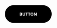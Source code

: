 <button class="btn-71">Button</button>
<style>
.btn-71,
.btn-71 *,
.btn-71 :after,
.btn-71 :before,
.btn-71:after,
.btn-71:before {
  border: 0 solid;
  box-sizing: border-box;
}
.btn-71 {
  -webkit-tap-highlight-color: 
transparent;
  -webkit-appearance: button;
  background-color: 
#000;
  background-image: none;
  color: 
#fff;
  cursor: pointer;
  font-family: ui-sans-serif, system-ui, -apple-system, BlinkMacSystemFont,
    Segoe UI, Roboto, Helvetica Neue, Arial, Noto Sans, sans-serif,
    Apple Color Emoji, Segoe UI Emoji, Segoe UI Symbol, Noto Color Emoji;
  font-size: 100%;
  line-height: 1.5;
  margin: 0;
  -webkit-mask-image: -webkit-radial-gradient(#000, #fff);
  padding: 0;
}
.btn-71:disabled {
  cursor: default;
}
.btn-71:-moz-focusring {
  outline: auto;
}
.btn-71 svg {
  display: block;
  vertical-align: middle;
}
.btn-71 [hidden] {
  display: none;
}
.btn-71 {
  border: 1px solid;
  border-radius: 999px;
  box-sizing: border-box;
  display: block;
  font-weight: 900;
  overflow: hidden;
  padding: 1.2rem 3rem;
  position: relative;
  text-transform: uppercase;
}
.btn-71:before {
  --opacity: 0.2;
  aspect-ratio: 1;
  background: 
#fff;
  border-radius: 50%;
  content: "";
  left: 50%;
  opacity: var(--opacity);
  position: absolute;
  top: 50%;
  transform: translate(-50%, -50%) scale(0);
  width: 100%;
  z-index: -1;
}
.btn-71:hover:before {
  -webkit-animation: enlarge 1s forwards;
  animation: enlarge 1s forwards;
}
@-webkit-keyframes enlarge {
  to {
    opacity: 0;
    transform: translate(-50%, -50%) scale(4);
  }
}
@keyframes enlarge {
  to {
    opacity: 0;
    transform: translate(-50%, -50%) scale(4);
  }
}
</style>

<!-- For Inputs Like Buttons Search Bar and more -->